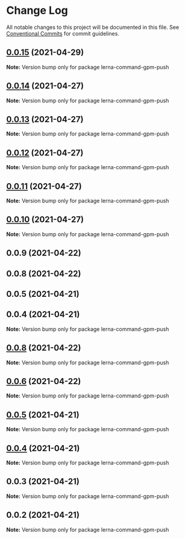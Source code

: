 # Change Log

All notable changes to this project will be documented in this file.
See [Conventional Commits](https://conventionalcommits.org) for commit guidelines.

## [0.0.15](https://github.com/imcuttle/lerna-commands/compare/lerna-command-gpm-push@0.0.14...lerna-command-gpm-push@0.0.15) (2021-04-29)

**Note:** Version bump only for package lerna-command-gpm-push





## [0.0.14](https://github.com/imcuttle/lerna-commands/compare/lerna-command-gpm-push@0.0.13...lerna-command-gpm-push@0.0.14) (2021-04-27)

**Note:** Version bump only for package lerna-command-gpm-push





## [0.0.13](https://github.com/imcuttle/lerna-commands/compare/lerna-command-gpm-push@0.0.12...lerna-command-gpm-push@0.0.13) (2021-04-27)

**Note:** Version bump only for package lerna-command-gpm-push





## [0.0.12](https://github.com/imcuttle/lerna-commands/compare/lerna-command-gpm-push@0.0.11...lerna-command-gpm-push@0.0.12) (2021-04-27)

**Note:** Version bump only for package lerna-command-gpm-push





## [0.0.11](https://github.com/imcuttle/lerna-commands/compare/lerna-command-gpm-push@0.0.10...lerna-command-gpm-push@0.0.11) (2021-04-27)

**Note:** Version bump only for package lerna-command-gpm-push





## [0.0.10](https://github.com/imcuttle/lerna-commands/compare/lerna-command-gpm-push@0.0.9...lerna-command-gpm-push@0.0.10) (2021-04-27)

**Note:** Version bump only for package lerna-command-gpm-push





## 0.0.9 (2021-04-22)



## 0.0.8 (2021-04-22)



## 0.0.5 (2021-04-21)



## 0.0.4 (2021-04-21)

**Note:** Version bump only for package lerna-command-gpm-push





## [0.0.8](https://github.com/imcuttle/lerna-commands/compare/v0.0.6...v0.0.8) (2021-04-22)

**Note:** Version bump only for package lerna-command-gpm-push





## [0.0.6](https://github.com/imcuttle/lerna-commands/compare/v0.0.5...v0.0.6) (2021-04-22)

**Note:** Version bump only for package lerna-command-gpm-push





## [0.0.5](https://github.com/imcuttle/lerna-commands/compare/v0.0.4...v0.0.5) (2021-04-21)

**Note:** Version bump only for package lerna-command-gpm-push





## [0.0.4](https://github.com/imcuttle/lerna-commands/compare/v0.0.3...v0.0.4) (2021-04-21)

**Note:** Version bump only for package lerna-command-gpm-push





## 0.0.3 (2021-04-21)

**Note:** Version bump only for package lerna-command-gpm-push





## 0.0.2 (2021-04-21)

**Note:** Version bump only for package lerna-command-gpm-push
